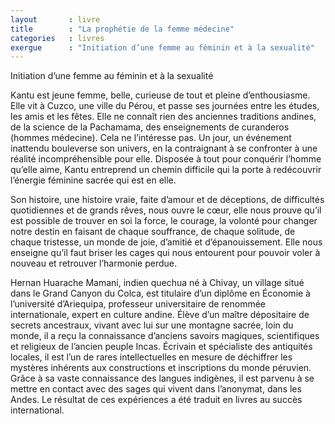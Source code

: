```yaml
---
layout       : livre
title        : "La prophétie de la femme médecine"
categories   : livres
exergue      : "Initiation d’une femme au féminin et à la sexualité"
---
```


Initiation d’une femme au féminin et à la sexualité

Kantu est jeune femme, belle, curieuse de tout et pleine d’enthousiasme. Elle vit à Cuzco, une ville du Pérou, et passe ses journées entre les études, les amis et les fêtes. Elle ne connaît rien des anciennes traditions andines, de la  science de la Pachamama, des enseignements de curanderos (hommes médecine). Cela ne l’intéresse pas. Un jour, un événement inattendu bouleverse son univers, en la contraignant à se confronter à une réalité incompréhensible pour elle. Disposée à tout pour conquérir l’homme  qu’elle aime, Kantu entreprend un chemin difficile qui la porte à redécouvrir l’énergie féminine sacrée qui est en elle.

Son histoire, une histoire vraie, faite d’amour et de déceptions, de difficultés quotidiennes et de grands rêves, nous ouvre le cœur, elle nous prouve qu’il est possible de trouver en soi la force, le courage, la volonté pour changer notre destin en faisant de chaque souffrance, de chaque solitude, de chaque tristesse, un monde de joie, d’amitié et d’épanouissement. Elle nous enseigne qu’il faut briser les cages qui nous entourent pour pouvoir voler à nouveau et retrouver l’harmonie perdue.

 Hernan Huarache Mamani, indien quechua né à Chivay, un village situé dans le Grand Canyon du Colca, est titulaire d’un diplôme en Économie à l’université d’Ariequipa, professeur universitaire de renommée internationale, expert en culture andine. Élève d’un maître dépositaire de secrets ancestraux, vivant avec lui sur une montagne sacrée, loin du monde, il a reçu la connaissance d’anciens savoirs magiques, scientifiques et religieux de l’ancien peuple Incas. Écrivain et spécialiste des antiquités locales, il est l’un de rares intellectuelles en mesure de déchiffrer les mystères inhérents aux constructions et inscriptions du monde péruvien. Grâce à sa vaste connaissance des langues indigènes, il est parvenu à se mettre en contact avec des sages qui vivent dans l’anonymat, dans les Andes. Le résultat de ces expériences a été traduit en livres au succès international.

